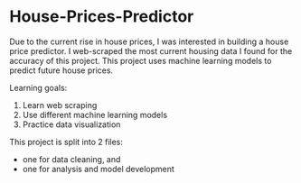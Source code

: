 # House-Prices-Predictor
Due to the current rise in house prices, I was interested in building a house price predictor.
I web-scraped the most current housing data I found for the accuracy of this project.
This project uses machine learning models to predict future house prices. 

Learning goals:
1. Learn web scraping
2. Use different machine learning models
3. Practice data visualization

This project is split into 2 files: 
- one for data cleaning, and
- one for analysis and model development
